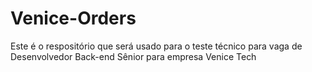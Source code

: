 # Venice-Orders
Este é o respositório que será usado para o teste técnico para vaga de Desenvolvedor Back-end Sênior para empresa Venice Tech
